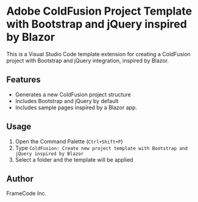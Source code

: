 # Adobe ColdFusion Project Template with Bootstrap and jQuery inspired by Blazor

This is a Visual Studio Code template extension for creating a ColdFusion project with Bootstrap and jQuery integration, inspired by Blazor.

## Features

- Generates a new ColdFusion project structure
- Includes Bootstrap and jQuery by default
- Includes sample pages inspired by a Blazor app.

## Usage

1. Open the Command Palette (`Ctrl+Shift+P`)
2. Type `ColdFusion: Create new project template with Bootstrap and jQuery inspired by Blazor`
3. Select a folder and the template will be applied

## Author

FrameCode Inc.